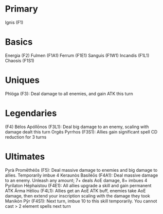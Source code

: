 # Primary
Ignis (F1)
# Basics
Energia (F2)
Fulmen (F1A1)
Ferrum (F1E1)
Sanguis (F1W1)
Incandis (F1L1)
Chaosis (F1S1)
# Uniques
Phlóga (F3): Deal damage to all enemies, and gain ATK this turn

# Legendaries
(F4)
Bélos Apóllōnos (F3L1): Deal big damage to an enemy, scaling with damage dealt this turn
Orgês Pyrrhos (F3S1): Allies gain significant spell CD reduction for 3 turns

# Ultimates
Pyrà Promēthéōs (F5): Deal massive damage to enemies and big damage to allies. Temporarily imbue 4
Keraunòs Basiléōs (F4A1): Deal massive damage to an enemy. Unleash any amount; 7+ deals AoE damage, 8+ imbues 4
Pyrílaton Hēphaístou (F4E1): All allies upgrade a skill and gain permanent ATK
Árma Hēlíou (F4L1): Allies get an AoE ATK buff, enemies take AoE damage, then extend your inscription scaling with the damage they took
Manikòn Pŷr (F4S1): Next turn, imbue 10 to this skill temporarily. You cannot cast > 2 element spells next turn

